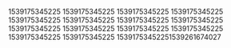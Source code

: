 1539175345225
1539175345225
1539175345225
1539175345225
1539175345225
1539175345225
1539175345225
1539175345225
1539175345225
1539175345225
1539175345225
1539175345225
1539175345225
1539175345225
15391753452251539261674027